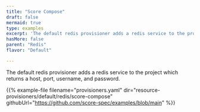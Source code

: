 ```yaml
---
title: "Score Compose"
draft: false
mermaid: true
type: examples
excerpt: 'The default redis provisioner adds a redis service to the project which returns a host, port, username, and password.'
hasMore: false
parent: "Redis"
flavor: "Default"

---
```


The default redis provisioner adds a redis service to the project which returns a host, port, username, and password.

{{% example-file filename="provisioners.yaml" dir="resource-provisioners/default/redis/score-compose" githubUrl="https://github.com/score-spec/examples/blob/main" %}}
